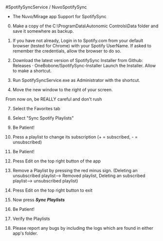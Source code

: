 #SpotifySyncService / NuvoSpotifySync
- The Nuvo/Mirage app Support for SpotifySync

0. Make a copy of the C:\ProgramData\Autonomic Controls\Data folder and save it somewhere as backup.

1. If you have not already, Login in to Spotify.com from your default browser (tested for Chrome) with your Spotify UserName. If asked to remember the credentials, allow the browser to do so.

2. Download the latest version of SpotifySync Installer from Github: Releases · OneBobone/SpotifySync-Installer
   Launch the Installer. Allow to make a shortcut.

5. Run SpotifySyncService.exe as Administrator with the shortcut.
6. Move the new window to the right of your screen.

From now on, be REALLY careful and don't rush

7. Select the Favorites tab
8. Select "Sync Spotify Playlists"
9. Be Patient!

10. Press a playlist to change its subscription (+ = subscribed, - = unsubscribed)
11. Be Patient!

12. Press Edit on the top right button of the app
13. Remove a Playlist by pressing the red minus sign. (Deleting an unsubscribed playlist--> Removed playlist, Deleting an subscribed playlist--> unsubscribed playlist)
14. Press Edit on the top right button to exit

15. Now press ***Sync Playlists***
16. Be Patient!

17. Verify the Playlists

18. Please report any bugs by including the logs which are found in either app's folder.
